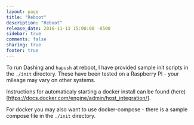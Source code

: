 ```yaml
---
layout: page
title: "Reboot"
description: "Reboot"
release_date: 2016-11-13 15:00:00 -0500
sidebar: true
comments: false
sharing: true
footer: true
---
```


To run Dashing and `hapush` at reboot, I have provided sample init scripts in the `./init` directory. These have been tested on a Raspberry PI - your mileage may vary on other systems.

Instructions for automaticaly starting a docker install can be found (here)[https://docs.docker.com/engine/admin/host_integration/].

For docker you may also want to use docker-compose - there is a sample compose file in the `./init` directory.
